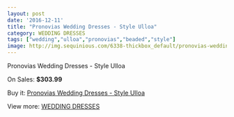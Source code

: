 ```yaml
---
layout: post
date: '2016-12-11'
title: "Pronovias Wedding Dresses - Style Ulloa"
category: WEDDING DRESSES
tags: ["wedding","ulloa","pronovias","beaded","style"]
image: http://img.sequinious.com/6338-thickbox_default/pronovias-wedding-dresses-style-ulloa.jpg
---
```

Pronovias Wedding Dresses - Style Ulloa

On Sales: **$303.99**
<a href="https://www.sequinious.com/wedding-dresses/2580-pronovias-wedding-dresses-style-ulloa.html"><amp-img layout="responsive" width="600" height="600" src="//img.sequinious.com/6338-thickbox_default/pronovias-wedding-dresses-style-ulloa.jpg" alt="Pronovias Wedding Dresses - Style Ulloa 0" /></a>
<a href="https://www.sequinious.com/wedding-dresses/2580-pronovias-wedding-dresses-style-ulloa.html"><amp-img layout="responsive" width="600" height="600" src="//img.sequinious.com/6340-thickbox_default/pronovias-wedding-dresses-style-ulloa.jpg" alt="Pronovias Wedding Dresses - Style Ulloa 1" /></a>
<a href="https://www.sequinious.com/wedding-dresses/2580-pronovias-wedding-dresses-style-ulloa.html"><amp-img layout="responsive" width="600" height="600" src="//img.sequinious.com/6339-thickbox_default/pronovias-wedding-dresses-style-ulloa.jpg" alt="Pronovias Wedding Dresses - Style Ulloa 2" /></a>

Buy it: [Pronovias Wedding Dresses - Style Ulloa](https://www.sequinious.com/wedding-dresses/2580-pronovias-wedding-dresses-style-ulloa.html "Pronovias Wedding Dresses - Style Ulloa")

View more: [WEDDING DRESSES](https://www.sequinious.com/2-wedding-dresses "WEDDING DRESSES")